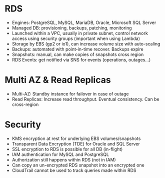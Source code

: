 # RDS

- Engines: PostgreSQL, MySQL, MariaDB, Oracle, Microsoft SQL Server
- Managed DB: provisioning, backups, patching, monitoring
- Launched within a VPC, usually in private subnet, control network access using security groups (important when using Lambda)
- Storage by EBS (gp2 or io1), can increase volume size with auto-scaling
- Backups: automated with point-in-time recover. Backups expire
- Snapshots: manual, can make copies of snapshots cross region
- RDS Events: get notified via SNS for events (operations, outages...)


# Multi AZ & Read Replicas

- Multi-AZ: Standby instance for failover in case of outage
- Read Replicas: Increase read throughput. Eventual consistency. Can be cross-region

# Security

- KMS encryption at rest for underlying EBS volumes/snapshots
- Transparent Data Encryption (TDE) for Oracle and SQL Server
- SSL encryption to RDS is possible for all DB (in-flight)
- IAM authentication for MySQL and PostgreSQL
- Authorization still happens within RDS (not in IAM)
- Can copy an un-encrypted RDS snapshot into an encrypted one
- CloudTrail cannot be used to track queries made within RDS

